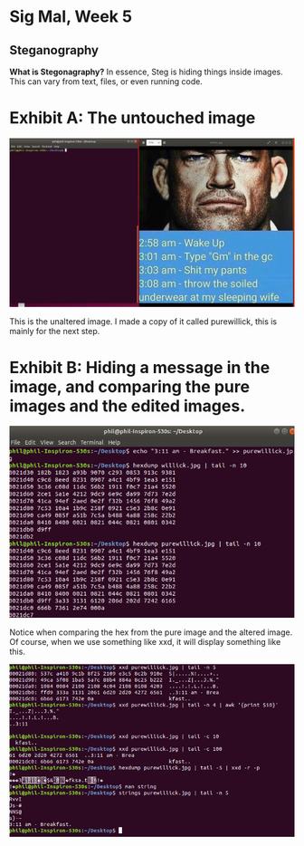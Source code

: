 # Sig Mal, Week 5

## Steganography


**What is Stegonagraphy?** 
In essence, Steg is hiding things inside images. This can vary from text, files, or even running code.

Exhibit A: The untouched image
==================================

![](img/thestart.png)

This is the unaltered image. I made a copy of it called purewillick, this is mainly for the next step.

Exhibit B: Hiding a message in the image, and comparing the pure images and the edited images.
==================================
![](img/themiddle.png)

Notice when comparing the hex from the pure image and the altered image. Of course, when we use something like xxd, it will display something like this. 

![](img/stringsnhex.png)
